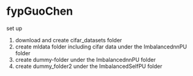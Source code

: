 # fypGuoChen
set up
1. download and create cifar_datasets folder
2. create mldata folder including cifar data under the ImbalancednnPU folder
3. create dummy-folder under the ImbalancednnPU folder
4. create dummy_folder2 under the ImbalancedSelfPU folder
